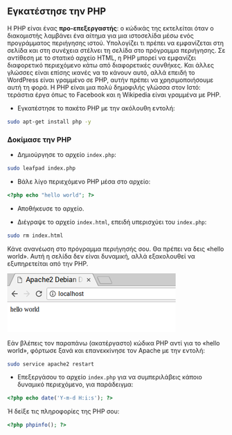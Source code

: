 ## Εγκατέστησε την PHP

Η PHP είναι ένας **προ-επεξεργαστής**: ο κώδικάς της εκτελείται όταν ο διακομιστής λαμβάνει ένα αίτημα για μια ιστοσελίδα μέσω ενός προγράμματος περιήγησης ιστού. Υπολογίζει τι πρέπει να εμφανίζεται στη σελίδα και στη συνέχεια στέλνει τη σελίδα στο πρόγραμμα περιήγησης. Σε αντίθεση με το στατικό αρχείο HTML, η PHP μπορεί να εμφανίζει διαφορετικό περιεχόμενο κάτω από  διαφορετικές συνθήκες. Και άλλες γλώσσες είναι επίσης ικανές να το κάνουν αυτό, αλλά επειδή το WordPress είναι γραμμένο σε PHP, αυτήν πρέπει να χρησιμοποιήσουμε αυτή τη φορά. Η PHP είναι μια πολύ δημοφιλής γλώσσα στον Ιστό: τεράστια έργα όπως το Facebook και η Wikipedia είναι γραμμένα με PHP.

+ Εγκατέστησε το πακέτο PHP με την ακόλουθη εντολή:

```bash
sudo apt-get install php -y
```

### Δοκίμασε την PHP

+ Δημιούργησε το αρχείο `index.php`:

```bash
sudo leafpad index.php
```

+ Βάλε λίγο περιεχόμενο PHP μέσα στο αρχείο:

```php
<?php echo "hello world"; ?>
```

+ Αποθήκευσε το αρχείο.

+ Διέγραψε το αρχείο `index.html`, επειδή υπερισχύει του `index.php`:

```bash
sudo rm index.html
```

Κάνε ανανέωση στο πρόγραμμα περιήγησής σου. Θα πρέπει να δεις «hello world». Αυτή η σελίδα δεν είναι δυναμική, αλλά εξακολουθεί να εξυπηρετείται από την PHP.

![hello world](images/apache-hello-world.png)

Εάν βλέπεις τον παραπάνω (ακατέργαστο) κώδικα PHP αντί για το «hello world», φόρτωσε ξανά και επανεκκίνησε τον Apache με την εντολή:

```bash
sudo service apache2 restart
```

+ Επεξεργάσου το αρχείο `index.php` για να συμπεριλάβεις κάποιο δυναμικό περιεχόμενο, για παράδειγμα:

```php
<?php echo date('Y-m-d H:i:s'); ?>
```

Ή δείξε τις πληροφορίες της PHP σου:

```php
<?php phpinfo(); ?>
```
